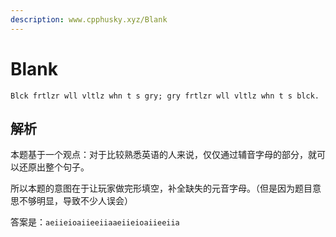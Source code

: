 ```yaml
---
description: www.cpphusky.xyz/Blank
---
```


# Blank

```
Blck frtlzr wll vltlz whn t s gry; gry frtlzr wll vltlz whn t s blck.
```

## 解析

本题基于一个观点：对于比较熟悉英语的人来说，仅仅通过辅音字母的部分，就可以还原出整个句子。

所以本题的意图在于让玩家做完形填空，补全缺失的元音字母。（但是因为题目意思不够明显，导致不少人误会）

答案是：`aeiieioaiieeiiaaeiieioaiieeiia`
